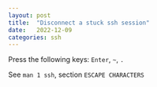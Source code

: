 ```yaml
---
layout: post
title:  "Disconnect a stuck ssh session"
date:   2022-12-09
categories: ssh
---
```


Press the following keys: `Enter`, `~`, `.`

See `man 1 ssh`, section `ESCAPE CHARACTERS`
